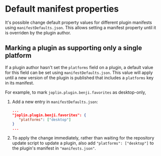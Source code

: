 # Default manifest properties

It's possible change default property values for different plugin manifests using `manifestDefaults.json`. This allows setting a manifest property until it is overriden by the plugin author.

## Marking a plugin as supporting only a single platform

If a plugin author hasn't set the `platforms` field on a plugin, a default value for this field can be set using `manifestDefaults.json`. This value will apply until a new version of the plugin is published that includes a `platforms` key in its manifest.

For example, to mark `joplin.plugin.benji.favorites` as desktop-only,
1. Add a new entry in `manifestDefaults.json`:
   ```json
   ...
   "joplin.plugin.benji.favorites": {
      "platforms": ["desktop"]
   }
   ...
   ```
2. To apply the change immediately, rather than waiting for the repository update script to update a plugin, also add `"platforms": ["desktop"]` to the plugin's manifest in `"manifests.json"`.
